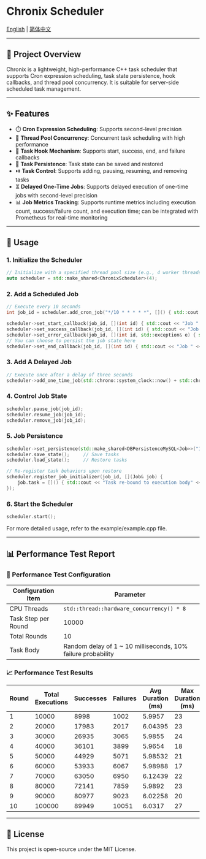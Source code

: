 # Chronix Scheduler 

[English](./README.md) | [简体中文](./README.zh.md)

---

## 🔧 Project Overview

Chronix is a lightweight, high-performance C++ task scheduler that supports Cron expression scheduling, task state persistence, hook callbacks, and thread pool concurrency. It is suitable for server-side scheduled task management.

---

## ✨ Features

- ⏱️ **Cron Expression Scheduling**: Supports second-level precision
- 🧵 **Thread Pool Concurrency**: Concurrent task scheduling with high performance
- 🧩 **Task Hook Mechanism**: Supports start, success, end, and failure callbacks
- 🔄 **Task Persistence**: Task state can be saved and restored
- ⏯️ **Task Control**: Supports adding, pausing, resuming, and removing tasks
- ⏳ **Delayed One-Time Jobs**: Supports delayed execution of one-time jobs with second-level precision
- 📊 **Job Metrics Tracking**: Supports runtime metrics including execution count, success/failure count, and execution time; can be integrated with Prometheus for real-time monitoring

---

## 🚀 Usage

### 1. Initialize the Scheduler

```cpp
// Initialize with a specified thread pool size (e.g., 4 worker threads)
auto scheduler = std::make_shared<ChronixScheduler>(4);
```

### 2. Add a Scheduled Job

```cpp
// Execute every 10 seconds
int job_id = scheduler.add_cron_job("*/10 * * * * *", []() { std::cout << "Job executing" << std::endl; });

scheduler->set_start_callback(job_id, [](int id) { std::cout << "Job " << id << " started" << std::endl; });
scheduler->set_success_callback(job_id, [](int id) { std::cout << "Job " << id << " completed successfully" << std::endl; });
scheduler->set_error_callback(job_id, [](int id, std::exception& e) { std::cerr << "Job " << id << " failed: " << e.what() << std::endl; });
// You can choose to persist the job state here
scheduler->set_end_callback(job_id, [](int id) { std::cout << "Job " << id << " finished" << std::endl; });
```

### 3. Add A Delayed Job

```cpp
// Execute once after a delay of three seconds
scheduler->add_one_time_job(std::chrono::system_clock::now() + std::chrono::seconds(3), []() { printer("[任务2]延时3秒执行"); });
```

### 4. Control Job State

```cpp
scheduler.pause_job(job_id);
scheduler.resume_job(job_id);
scheduler.remove_job(job_id);
```

### 5. Job Persistence

```cpp
scheduler->set_persistence(std::make_shared<DBPersistenceMySQL<Job>>("127.0.0.1", 33036, "root", "******", "chronix"));
scheduler.save_state();     // Save tasks
scheduler.load_state();     // Restore tasks

// Re-register task behaviors upon restore
scheduler.register_job_initializer(job_id, [](Job& job) {
    job.task = []() { std::cout << "Task re-bound to execution body" << std::endl; };
});
```

### 6. Start the Scheduler

```cpp
scheduler.start();
```
For more detailed usage, refer to the example/example.cpp file.

---

## 📊 Performance Test Report

### 🧪 Performance Test Configuration

| **Configuration Item** | **Parameter**                               |
| ---------------------- | ------------------------------------------- |
| CPU Threads            | `std::thread::hardware_concurrency() * 8`   |
| Task Step per Round    | 10000                                      |
| Total Rounds           | 10                                          |
| Task Body              | Random delay of 1 ~ 10 milliseconds, 10% failure probability |

### 📈 Performance Test Results

| Round | Total Executions | Successes | Failures | Avg Duration (ms) | Max Duration (ms) | Min Duration (ms) | Total Time (s) | Throughput (tps) | Success Rate (%) | Error Rate (%) |
|-------|------------------|-----------|----------|--------------------|--------------------|--------------------|----------------|-------------------|------------------|----------------|
| 1     | 10000            | 8998      | 1002     | 5.9957             | 23                 | 1                  | 4.13901        | 2416.04           | 89.98            | 10.02           |
| 2     | 20000            | 17983     | 2017     | 6.04395            | 23                 | 1                  | 7.40635        | 2700.39           | 89.915           | 10.085          |
| 3     | 30000            | 26935     | 3065     | 5.9855             | 24                 | 1                  | 12.5121        | 2397.69           | 89.7833          | 10.2167         |
| 4     | 40000            | 36101     | 3899     | 5.9654             | 18                 | 1                  | 16.9638        | 2357.97           | 90.2525          | 9.7475          |
| 5     | 50000            | 44929     | 5071     | 5.98532            | 21                 | 1                  | 21.2588        | 2351.96           | 89.858           | 10.142          |
| 6     | 60000            | 53933     | 6067     | 5.98988            | 17                 | 1                  | 25.4099        | 2361.28           | 89.8883          | 10.1117         |
| 7     | 70000            | 63050     | 6950     | 6.12439            | 22                 | 1                  | 30.4221        | 2300.96           | 90.0714          | 9.92857         |
| 8     | 80000            | 72141     | 7859     | 5.9892             | 23                 | 1                  | 34.1778        | 2340.7            | 90.1762          | 9.82375         |
| 9     | 90000            | 80977     | 9023     | 6.02258            | 20                 | 1                  | 38.5402        | 2335.22           | 89.9744          | 10.0256         |
| 10    | 100000           | 89949     | 10051    | 6.0317             | 27                 | 1                  | 43.2521        | 2312.03           | 89.949           | 10.051          |

---

## 📄 License

This project is open-source under the MIT License.

